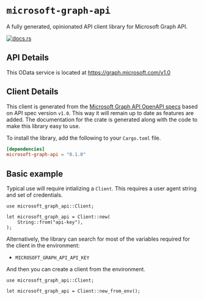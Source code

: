 # `microsoft-graph-api`

A fully generated, opinionated API client library for Microsoft Graph API.

[![docs.rs](https://docs.rs/microsoft-graph-api/badge.svg)](https://docs.rs/microsoft-graph-api)

## API Details

This OData service is located at https://graph.microsoft.com/v1.0






## Client Details

This client is generated from the [Microsoft Graph API OpenAPI
specs](https://raw.githubusercontent.com/microsoftgraph/msgraph-metadata/master/openapi/v1.0/openapi.yaml) based on API spec version `v1.0`. This way it will remain
up to date as features are added. The documentation for the crate is generated
along with the code to make this library easy to use.


To install the library, add the following to your `Cargo.toml` file.

```toml
[dependencies]
microsoft-graph-api = "0.1.0"
```

## Basic example

Typical use will require intializing a `Client`. This requires
a user agent string and set of credentials.

```
use microsoft_graph_api::Client;

let microsoft_graph_api = Client::new(
    String::from("api-key"),
);
```

Alternatively, the library can search for most of the variables required for
the client in the environment:

- `MICROSOFT_GRAPH_API_API_KEY`

And then you can create a client from the environment.

```
use microsoft_graph_api::Client;

let microsoft_graph_api = Client::new_from_env();
```
